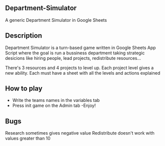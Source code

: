 ## Department-Simulator

A generic Department Simulator in Google Sheets

## Description

Department Simulator is a turn-based game written in Google Sheets App Script where the goal is run a bussiness department taking strategic desicions like hiring people, lead projects, redistribute resources...

There's 3 resources and 4 projects to level up. Each project level gives a new ability. Each must have a sheet with all the levels and actions explained


## How to play

- Write the teams names in the variables tab
- Press init game on the Admin tab
 -Enjoy!

## Bugs

Research sometimes gives negative value
Redistribute doesn't work with values greater than 10
